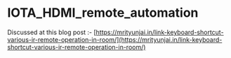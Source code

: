 # IOTA_HDMI_remote_automation

Discussed at this blog post :- [https://mrityunjai.in/link-keyboard-shortcut-various-ir-remote-operation-in-room/](https://mrityunjai.in/link-keyboard-shortcut-various-ir-remote-operation-in-room/)

